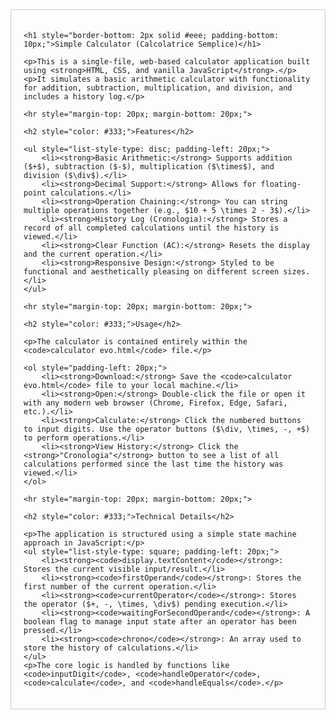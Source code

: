 <div style="font-family: Arial, sans-serif; max-width: 800px; margin: 0 auto; padding: 20px; border: 1px solid #ccc;">

    <h1 style="border-bottom: 2px solid #eee; padding-bottom: 10px;">Simple Calculator (Calcolatrice Semplice)</h1>

    <p>This is a single-file, web-based calculator application built using <strong>HTML, CSS, and vanilla JavaScript</strong>.</p>
    <p>It simulates a basic arithmetic calculator with functionality for addition, subtraction, multiplication, and division, and includes a history log.</p>

    <hr style="margin-top: 20px; margin-bottom: 20px;">

    <h2 style="color: #333;">Features</h2>

    <ul style="list-style-type: disc; padding-left: 20px;">
        <li><strong>Basic Arithmetic:</strong> Supports addition ($+$), subtraction ($-$), multiplication ($\times$), and division ($\div$).</li>
        <li><strong>Decimal Support:</strong> Allows for floating-point calculations.</li>
        <li><strong>Operation Chaining:</strong> You can string multiple operations together (e.g., $10 + 5 \times 2 - 3$).</li>
        <li><strong>History Log (Cronologia):</strong> Stores a record of all completed calculations until the history is viewed.</li>
        <li><strong>Clear Function (AC):</strong> Resets the display and the current operation.</li>
        <li><strong>Responsive Design:</strong> Styled to be functional and aesthetically pleasing on different screen sizes.</li>
    </ul>

    <hr style="margin-top: 20px; margin-bottom: 20px;">

    <h2 style="color: #333;">Usage</h2>

    <p>The calculator is contained entirely within the <code>calculator evo.html</code> file.</p>

    <ol style="padding-left: 20px;">
        <li><strong>Download:</strong> Save the <code>calculator evo.html</code> file to your local machine.</li>
        <li><strong>Open:</strong> Double-click the file or open it with any modern web browser (Chrome, Firefox, Edge, Safari, etc.).</li>
        <li><strong>Calculate:</strong> Click the numbered buttons to input digits. Use the operator buttons ($\div, \times, -, +$) to perform operations.</li>
        <li><strong>View History:</strong> Click the <strong>"Cronologia"</strong> button to see a list of all calculations performed since the last time the history was viewed.</li>
    </ol>

    <hr style="margin-top: 20px; margin-bottom: 20px;">

    <h2 style="color: #333;">Technical Details</h2>

    <p>The application is structured using a simple state machine approach in JavaScript:</p>
    <ul style="list-style-type: square; padding-left: 20px;">
        <li><strong><code>display.textContent</code></strong>: Stores the current visible input/result.</li>
        <li><strong><code>firstOperand</code></strong>: Stores the first number of the current operation.</li>
        <li><strong><code>currentOperator</code></strong>: Stores the operator ($+, -, \times, \div$) pending execution.</li>
        <li><strong><code>waitingForSecondOperand</code></strong>: A boolean flag to manage input state after an operator has been pressed.</li>
        <li><strong><code>chrono</code></strong>: An array used to store the history of calculations.</li>
    </ul>
    <p>The core logic is handled by functions like <code>inputDigit</code>, <code>handleOperator</code>, <code>calculate</code>, and <code>handleEquals</code>.</p>

</div>
